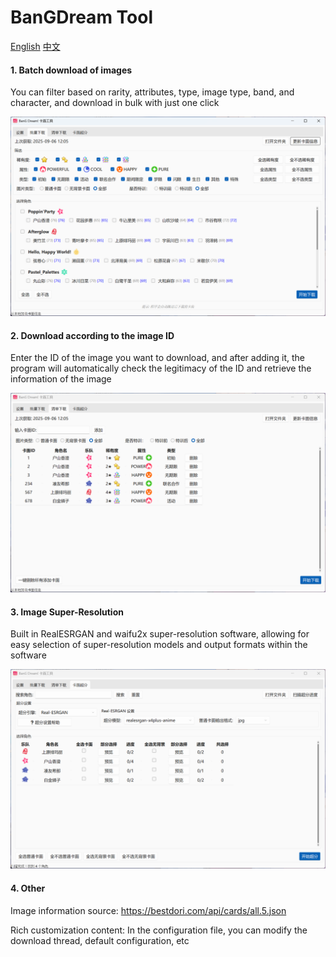 # BanGDream Tool

[English](https://github.com/SkyHao723/BanGDream_tool/blob/main/README.md)
[中文](https://github.com/SkyHao723/BanGDream_tool/blob/main/README_CN.md)

#### 1\. Batch download of images

You can filter based on rarity, attributes, type, image type, band, and character, and download in bulk with just one click

![Batch download of images](https://github.com/SkyHao723/BanGDream_tool/blob/main/photo/QQ20250906-132749.png)

#### 2\. Download according to the image ID

Enter the ID of the image you want to download, and after adding it, the program will automatically check the legitimacy of the ID and retrieve the information of the image

![Download according to the image ID](https://github.com/SkyHao723/BanGDream_tool/blob/main/photo/QQ20250906-132813.png)

#### 3\. Image Super-Resolution

Built in RealESRGAN and waifu2x super-resolution software, allowing for easy selection of super-resolution models and output formats within the software

![Image Super-Resolution](https://github.com/SkyHao723/BanGDream_tool/blob/main/photo/QQ20250906-132856.png)

#### 4\. Other

Image information source: https://bestdori.com/api/cards/all.5.json

Rich customization content: In the configuration file, you can modify the download thread, default configuration, etc

